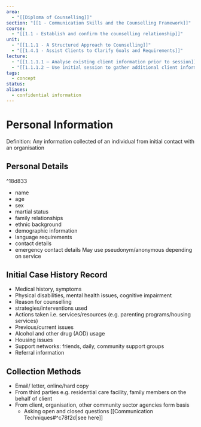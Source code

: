 ```yaml
---
area:
  - "[[Diploma of Counselling]]"
section: "[[1 - Communication Skills and the Counselling Framework]]"
course:
  - "[[1.1 - Establish and confirm the counselling relationship]]"
unit:
  - "[[1.1.1 - A Structured Approach to Counselling]]"
  - "[[1.4.1 - Assist Clients to Clarify Goals and Requirements]]"
lecture:
  - "[[1.1.1.1 – Analyse existing client information prior to session]]"
  - "[[1.1.1.2 – Use initial session to gather additional client information as a foundation for counselling process]]"
tags:
  - concept
status: 
aliases:
  - confidential information
---
```

# Personal Information
Definition: Any information collected of an individual from initial contact with an organisation

## Personal Details

^18d833
- name
- age
- sex
- martial status
- family relationships
- ethnic background
- demographic information
- language requirements
- contact details
- emergency contact details
May use pseudonym/anonymous depending on service

## Initial Case History Record
- Medical history, symptoms
- Physical disabilities, mental health issues, cognitive impairment
- Reason for counselling
- strategies/interventions used
- Actions taken i.e. services/resources (e.g. parenting programs/housing services)
- Previous/current issues 
- Alcohol and other drug (AOD) usage
- Housing issues
- Support networks: friends, daily, community support groups
- Referral information

## Collection Methods
- Email/ letter, online/hard copy
- From third parties e.g. residential care facility, family members on the behalf of client
- From client, organisation, other community sector agencies form basis
	- Asking open and closed questions [[Communication Techniques#^c78f2d|see here]]